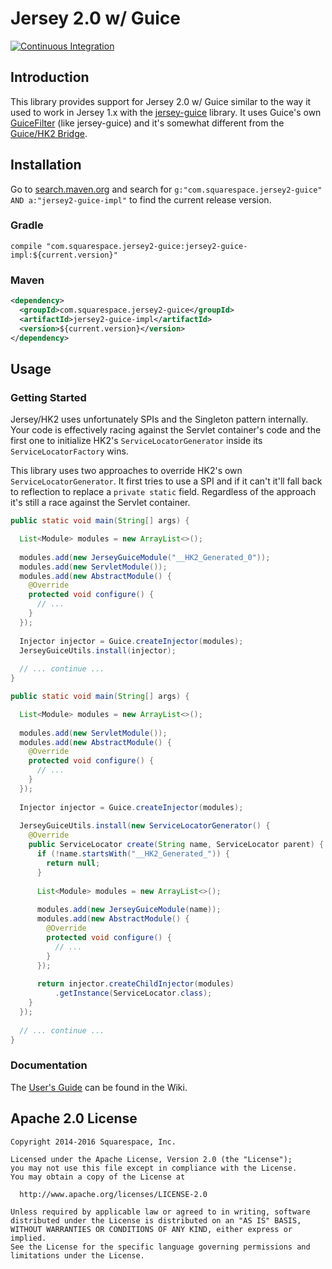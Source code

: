 # Jersey 2.0 w/ Guice

[![Continuous Integration](https://travis-ci.org/Squarespace/jersey2-guice.svg?branch=master)](https://travis-ci.org/Squarespace/jersey2-guice)

## Introduction

This library provides support for Jersey 2.0 w/ Guice similar to the way it used to work in Jersey 1.x with the [jersey-guice](https://jersey.java.net/nonav/apidocs/1.8/contribs/jersey-guice/com/sun/jersey/guice/spi/container/servlet/package-summary.html) library. It uses Guice's own [GuiceFilter](https://google-guice.googlecode.com/git/javadoc/com/google/inject/servlet/GuiceFilter.html) (like jersey-guice) and it's somewhat different from the [Guice/HK2 Bridge](https://hk2.java.net/guice-bridge).

## Installation

Go to [search.maven.org](http://search.maven.org) and search for `g:"com.squarespace.jersey2-guice" AND a:"jersey2-guice-impl"` to find the current release version.

### Gradle

```goovy
compile "com.squarespace.jersey2-guice:jersey2-guice-impl:${current.version}"
```

### Maven

```xml
<dependency>
  <groupId>com.squarespace.jersey2-guice</groupId>
  <artifactId>jersey2-guice-impl</artifactId>
  <version>${current.version}</version>
</dependency>
```

## Usage

### Getting Started

Jersey/HK2 uses unfortunately SPIs and the Singleton pattern internally. Your code is effectively racing against the Servlet container's code and the first one to initialize HK2's `ServiceLocatorGenerator` inside its `ServiceLocatorFactory` wins.

This library uses two approaches to override HK2's own `ServiceLocatorGenerator`. It first tries to use a SPI and if it can't it'll fall back to reflection to replace a `private static` field. Regardless of the approach it's still a race against the Servlet container.


```java
public static void main(String[] args) {

  List<Module> modules = new ArrayList<>();
  
  modules.add(new JerseyGuiceModule("__HK2_Generated_0"));
  modules.add(new ServletModule());
  modules.add(new AbstractModule() {
    @Override
    protected void configure() {
      // ...
    }
  });
  
  Injector injector = Guice.createInjector(modules);
  JerseyGuiceUtils.install(injector);
  
  // ... continue ...
}

```

```java
public static void main(String[] args) {

  List<Module> modules = new ArrayList<>();
  
  modules.add(new ServletModule());
  modules.add(new AbstractModule() {
    @Override
    protected void configure() {
      // ...
    }
  });
  
  Injector injector = Guice.createInjector(modules);
  
  JerseyGuiceUtils.install(new ServiceLocatorGenerator() {
    @Override
    public ServiceLocator create(String name, ServiceLocator parent) {
      if (!name.startsWith("__HK2_Generated_")) {
        return null;
      }
      
      List<Module> modules = new ArrayList<>();
      
      modules.add(new JerseyGuiceModule(name));
      modules.add(new AbstractModule() {
        @Override
        protected void configure() {
          // ...
        }
      });
      
      return injector.createChildInjector(modules)
          .getInstance(ServiceLocator.class);
    }
  });
  
  // ... continue ...
}
```


### Documentation

The [User's Guide](https://github.com/Squarespace/jersey2-guice/wiki) can be found in the Wiki.

## Apache 2.0 License

    Copyright 2014-2016 Squarespace, Inc.
    
    Licensed under the Apache License, Version 2.0 (the "License");
    you may not use this file except in compliance with the License.
    You may obtain a copy of the License at
  
      http://www.apache.org/licenses/LICENSE-2.0
  
    Unless required by applicable law or agreed to in writing, software
    distributed under the License is distributed on an "AS IS" BASIS,
    WITHOUT WARRANTIES OR CONDITIONS OF ANY KIND, either express or implied.
    See the License for the specific language governing permissions and
    limitations under the License.
